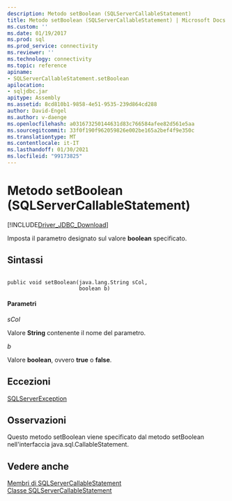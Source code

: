 ```yaml
---
description: Metodo setBoolean (SQLServerCallableStatement)
title: Metodo setBoolean (SQLServerCallableStatement) | Microsoft Docs
ms.custom: ''
ms.date: 01/19/2017
ms.prod: sql
ms.prod_service: connectivity
ms.reviewer: ''
ms.technology: connectivity
ms.topic: reference
apiname:
- SQLServerCallableStatement.setBoolean
apilocation:
- sqljdbc.jar
apitype: Assembly
ms.assetid: 8cd810b1-9858-4e51-9535-239d864cd288
author: David-Engel
ms.author: v-daenge
ms.openlocfilehash: a031673250144631d83c766584afee82d561e5aa
ms.sourcegitcommit: 33f0f190f962059826e002be165a2bef4f9e350c
ms.translationtype: MT
ms.contentlocale: it-IT
ms.lasthandoff: 01/30/2021
ms.locfileid: "99173825"
---
```

# <a name="setboolean-method-sqlservercallablestatement"></a>Metodo setBoolean (SQLServerCallableStatement)
[!INCLUDE[Driver_JDBC_Download](../../../includes/driver_jdbc_download.md)]

  Imposta il parametro designato sul valore **boolean** specificato.  
  
## <a name="syntax"></a>Sintassi  
  
```  
  
public void setBoolean(java.lang.String sCol,  
                       boolean b)  
```  
  
#### <a name="parameters"></a>Parametri  
 *sCol*  
  
 Valore **String** contenente il nome del parametro.  
  
 *b*  
  
 Valore **boolean**, ovvero **true** o **false**.  
  
## <a name="exceptions"></a>Eccezioni  
 [SQLServerException](../../../connect/jdbc/reference/sqlserverexception-class.md)  
  
## <a name="remarks"></a>Osservazioni  
 Questo metodo setBoolean viene specificato dal metodo setBoolean nell'interfaccia java.sql.CallableStatement.  
  
## <a name="see-also"></a>Vedere anche  
 [Membri di SQLServerCallableStatement](../../../connect/jdbc/reference/sqlservercallablestatement-members.md)   
 [Classe SQLServerCallableStatement](../../../connect/jdbc/reference/sqlservercallablestatement-class.md)  
  
  
